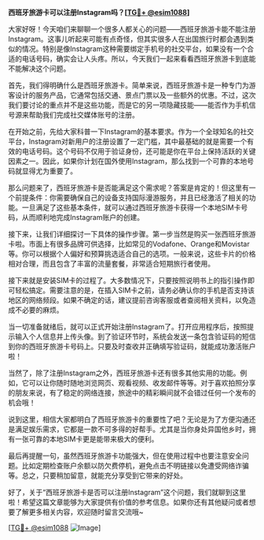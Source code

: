 **西班牙旅游卡可以注册Instagram吗？[[TG💪+ @esim1088](https://t.me/s/esim1088)]**

大家好呀！今天咱们来聊聊一个很多人都关心的问题——西班牙旅游卡能不能注册Instagram。这事儿听起来可能有点奇怪，但其实很多人在出国旅行时都会遇到类似的情况。特别是像Instagram这种需要绑定手机号的社交平台，如果没有一个合适的电话号码，确实会让人头疼。所以，今天我们一起来看看西班牙旅游卡到底能不能解决这个问题。

首先，我们得明确什么是西班牙旅游卡。简单来说，西班牙旅游卡是一种专门为游客设计的服务产品，它通常包括交通、景点门票以及一些额外的优惠。不过，这次我们要讨论的重点并不是这些功能，而是它的另一项隐藏技能——能否作为手机信号源来帮助我们完成社交媒体账号的注册。

在开始之前，先给大家科普一下Instagram的基本要求。作为一个全球知名的社交平台，Instagram对新用户的注册设置了一定门槛，其中最基础的就是需要一个有效的电话号码。这个号码不仅用于验证身份，还可能是你在平台上保持活跃的关键因素之一。因此，如果你计划在国外使用Instagram，那么找到一个可靠的本地号码就显得尤为重要了。

那么问题来了，西班牙旅游卡是否能满足这个需求呢？答案是肯定的！但这里有一个前提条件：你需要确保自己的设备支持国际漫游服务，并且已经激活了相关的功能。一旦满足了这些基本条件，就可以通过西班牙旅游卡获得一个本地SIM卡号码，从而顺利地完成Instagram账户的创建。

接下来，让我们详细探讨一下具体的操作步骤。第一步当然是购买一张西班牙旅游卡啦。市面上有很多品牌可供选择，比如常见的Vodafone、Orange和Movistar等。你可以根据个人偏好和预算挑选适合自己的选项。一般来说，这些卡片的价格相对合理，而且包含了丰富的流量套餐，非常适合短期旅行者使用。

接下来就是安装SIM卡的过程了。大多数情况下，只要按照说明书上的指引操作即可轻松搞定。需要注意的是，在插入SIM卡之前，请务必确认你的手机是否支持该地区的网络频段。如果不确定的话，建议提前咨询客服或者查阅相关资料，以免造成不必要的麻烦。

当一切准备就绪后，就可以正式开始注册Instagram了。打开应用程序后，按照提示输入个人信息并上传头像。到了验证环节时，系统会发送一条包含验证码的短信到你的西班牙旅游卡号码上。只要及时查收并正确填写验证码，就能成功激活账户啦！

当然了，除了注册Instagram之外，西班牙旅游卡还有很多其他实用的功能。例如，它可以让你随时随地浏览网页、观看视频、收发邮件等等。对于喜欢拍照分享的朋友来说，有了稳定的网络连接，旅途中的精彩瞬间就不会错过任何一个发布的机会哦！

说到这里，相信大家都明白了西班牙旅游卡的重要性了吧？无论是为了方便沟通还是满足娱乐需求，它都是一款不可多得的好帮手。尤其是当你身处异国他乡时，拥有一张可靠的本地SIM卡更是能带来极大的便利。

最后再提醒一句，虽然西班牙旅游卡功能强大，但在使用过程中也要注意安全问题。比如定期检查账户余额以防欠费停机，避免点击不明链接以免遭受网络诈骗等。总之，只要稍加留意，就能充分享受到它带来的好处。

好了，关于“西班牙旅游卡是否可以注册Instagram”这个问题，我们就聊到这里啦！希望这篇文章能够为大家提供有价值的参考信息。如果你还有其他疑问或者想要了解更多相关内容，欢迎随时留言交流哦~

[[TG💪+ @esim1088](https://t.me/s/esim1088) ![Image](https://i.postimg.cc/4NQfJmqS/Snipaste-2025-05-13-00-14-12.png)]